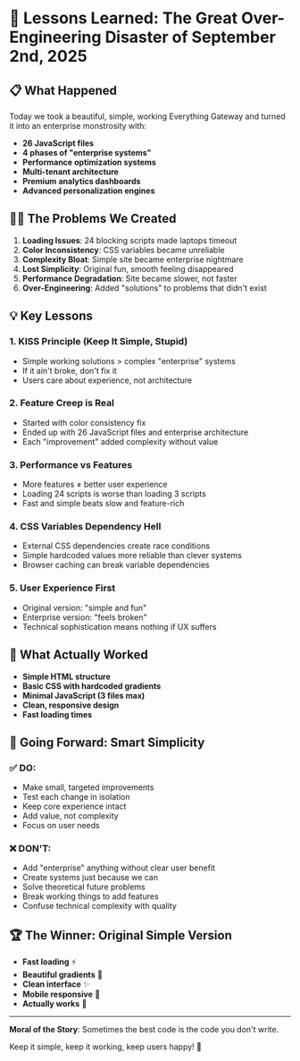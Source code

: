 # 🎯 Lessons Learned: The Great Over-Engineering Disaster of September 2nd, 2025

## 📋 What Happened
Today we took a beautiful, simple, working Everything Gateway and turned it into an enterprise monstrosity with:
- **26 JavaScript files** 
- **4 phases of "enterprise systems"**
- **Performance optimization systems**
- **Multi-tenant architecture**
- **Premium analytics dashboards**
- **Advanced personalization engines**

## 🤦‍♂️ The Problems We Created
1. **Loading Issues**: 24 blocking scripts made laptops timeout
2. **Color Inconsistency**: CSS variables became unreliable 
3. **Complexity Bloat**: Simple site became enterprise nightmare
4. **Lost Simplicity**: Original fun, smooth feeling disappeared
5. **Performance Degradation**: Site became slower, not faster
6. **Over-Engineering**: Added "solutions" to problems that didn't exist

## 💡 Key Lessons

### 1. **KISS Principle (Keep It Simple, Stupid)**
- Simple working solutions > complex "enterprise" systems
- If it ain't broke, don't fix it
- Users care about experience, not architecture

### 2. **Feature Creep is Real**
- Started with color consistency fix
- Ended up with 26 JavaScript files and enterprise architecture
- Each "improvement" added complexity without value

### 3. **Performance vs Features**
- More features ≠ better user experience
- Loading 24 scripts is worse than loading 3 scripts
- Fast and simple beats slow and feature-rich

### 4. **CSS Variables Dependency Hell**
- External CSS dependencies create race conditions
- Simple hardcoded values more reliable than clever systems
- Browser caching can break variable dependencies

### 5. **User Experience First**
- Original version: "simple and fun"
- Enterprise version: "feels broken"
- Technical sophistication means nothing if UX suffers

## 🎯 What Actually Worked
- **Simple HTML structure**
- **Basic CSS with hardcoded gradients**
- **Minimal JavaScript (3 files max)**
- **Clean, responsive design**
- **Fast loading times**

## 🚀 Going Forward: Smart Simplicity

### ✅ DO:
- Make small, targeted improvements
- Test each change in isolation  
- Keep core experience intact
- Add value, not complexity
- Focus on user needs

### ❌ DON'T:
- Add "enterprise" anything without clear user benefit
- Create systems just because we can
- Solve theoretical future problems
- Break working things to add features
- Confuse technical complexity with quality

## 🏆 The Winner: Original Simple Version
- **Fast loading** ⚡
- **Beautiful gradients** 🌈
- **Clean interface** ✨
- **Mobile responsive** 📱
- **Actually works** 🎯

---

**Moral of the Story**: Sometimes the best code is the code you don't write. 

Keep it simple, keep it working, keep users happy! 🚀

